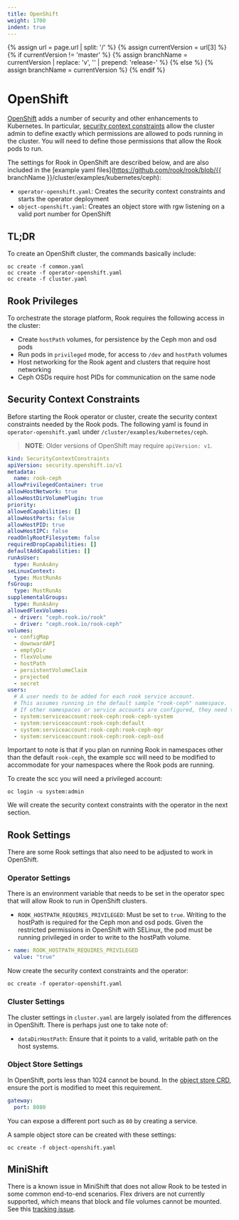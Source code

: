 ```yaml
---
title: OpenShift
weight: 1700
indent: true
---
```

{% assign url = page.url | split: '/' %}
{% assign currentVersion = url[3] %}
{% if currentVersion != 'master' %}
{% assign branchName = currentVersion | replace: 'v', '' | prepend: 'release-' %}
{% else %}
{% assign branchName = currentVersion %}
{% endif %}

# OpenShift

[OpenShift](https://www.openshift.com/) adds a number of security and other enhancements to Kubernetes. In particular, [security context constraints](https://blog.openshift.com/understanding-service-accounts-sccs/) allow the cluster admin to define exactly which permissions are allowed to pods running in the cluster. You will need to define those permissions that allow the Rook pods to run.

The settings for Rook in OpenShift are described below, and are also included in the [example yaml files](https://github.com/rook/rook/blob/{{ branchName }}/cluster/examples/kubernetes/ceph):

* `operator-openshift.yaml`: Creates the security context constraints and starts the operator deployment
* `object-openshift.yaml`: Creates an object store with rgw listening on a valid port number for OpenShift

## TL;DR

To create an OpenShift cluster, the commands basically include:

```console
oc create -f common.yaml
oc create -f operator-openshift.yaml
oc create -f cluster.yaml
```

## Rook Privileges

To orchestrate the storage platform, Rook requires the following access in the cluster:

* Create `hostPath` volumes, for persistence by the Ceph mon and osd pods
* Run pods in `privileged` mode, for access to `/dev` and `hostPath` volumes
* Host networking for the Rook agent and clusters that require host networking
* Ceph OSDs require host PIDs for communication on the same node

## Security Context Constraints

Before starting the Rook operator or cluster, create the security context constraints needed by the Rook pods. The following yaml is found in `operator-openshift.yaml` under `/cluster/examples/kubernetes/ceph`.

> **NOTE**: Older versions of OpenShift may require `apiVersion: v1`.

```yaml
kind: SecurityContextConstraints
apiVersion: security.openshift.io/v1
metadata:
  name: rook-ceph
allowPrivilegedContainer: true
allowHostNetwork: true
allowHostDirVolumePlugin: true
priority:
allowedCapabilities: []
allowHostPorts: false
allowHostPID: true
allowHostIPC: false
readOnlyRootFilesystem: false
requiredDropCapabilities: []
defaultAddCapabilities: []
runAsUser:
  type: RunAsAny
seLinuxContext:
  type: MustRunAs
fsGroup:
  type: MustRunAs
supplementalGroups:
  type: RunAsAny
allowedFlexVolumes:
  - driver: "ceph.rook.io/rook"
  - driver: "ceph.rook.io/rook-ceph"
volumes:
  - configMap
  - downwardAPI
  - emptyDir
  - flexVolume
  - hostPath
  - persistentVolumeClaim
  - projected
  - secret
users:
  # A user needs to be added for each rook service account.
  # This assumes running in the default sample "rook-ceph" namespace.
  # If other namespaces or service accounts are configured, they need to be updated here.
  - system:serviceaccount:rook-ceph:rook-ceph-system
  - system:serviceaccount:rook-ceph:default
  - system:serviceaccount:rook-ceph:rook-ceph-mgr
  - system:serviceaccount:rook-ceph:rook-ceph-osd
```

Important to note is that if you plan on running Rook in namespaces other than the default `rook-ceph`, the example scc will need to be modified to accommodate for your namespaces where the Rook pods are running.

To create the scc you will need a privileged account:

```console
oc login -u system:admin
```

We will create the security context constraints with the operator in the next section.

## Rook Settings

There are some Rook settings that also need to be adjusted to work in OpenShift.

### Operator Settings

There is an environment variable that needs to be set in the operator spec that will allow Rook to run in OpenShift clusters.

* `ROOK_HOSTPATH_REQUIRES_PRIVILEGED`: Must be set to `true`. Writing to the hostPath is required for the Ceph mon and osd pods. Given the restricted permissions in OpenShift with SELinux, the pod must be running privileged in order to write to the hostPath volume.

```yaml
- name: ROOK_HOSTPATH_REQUIRES_PRIVILEGED
  value: "true"
```

Now create the security context constraints and the operator:

```console
oc create -f operator-openshift.yaml
```

### Cluster Settings

The cluster settings in `cluster.yaml` are largely isolated from the differences in OpenShift. There is perhaps just one to take note of:

* `dataDirHostPath`: Ensure that it points to a valid, writable path on the host systems.

### Object Store Settings

In OpenShift, ports less than 1024 cannot be bound. In the [object store CRD](ceph-object.md), ensure the port is modified to meet this requirement.

```yaml
gateway:
  port: 8080
```

You can expose a different port such as `80` by creating a service.

A sample object store can be created with these settings:

```console
oc create -f object-openshift.yaml
```

## MiniShift

There is a known issue in MiniShift that does not allow Rook to be tested in some common end-to-end scenarios. Flex drivers are not currently supported, which means that block and file volumes cannot be mounted. See this [tracking issue](https://github.com/minishift/minishift/issues/2387).
